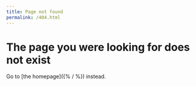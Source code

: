 ```yaml
---
title: Page not found
permalink: /404.html
---
```


# The page you were looking for does not exist

Go to [the homepage]({% / %}) instead.
